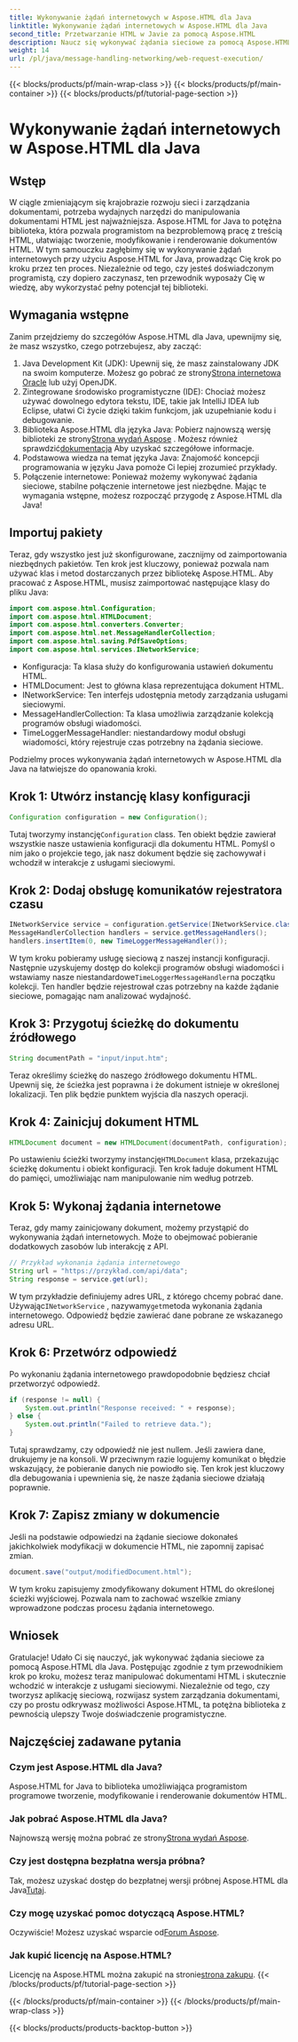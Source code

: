 ```yaml
---
title: Wykonywanie żądań internetowych w Aspose.HTML dla Java
linktitle: Wykonywanie żądań internetowych w Aspose.HTML dla Java
second_title: Przetwarzanie HTML w Javie za pomocą Aspose.HTML
description: Naucz się wykonywać żądania sieciowe za pomocą Aspose.HTML dla Java dzięki temu kompleksowemu przewodnikowi krok po kroku. Udoskonal swoje umiejętności zarządzania dokumentami HTML.
weight: 14
url: /pl/java/message-handling-networking/web-request-execution/
---
```


{{< blocks/products/pf/main-wrap-class >}}
{{< blocks/products/pf/main-container >}}
{{< blocks/products/pf/tutorial-page-section >}}

# Wykonywanie żądań internetowych w Aspose.HTML dla Java

## Wstęp
W ciągle zmieniającym się krajobrazie rozwoju sieci i zarządzania dokumentami, potrzeba wydajnych narzędzi do manipulowania dokumentami HTML jest najważniejsza. Aspose.HTML for Java to potężna biblioteka, która pozwala programistom na bezproblemową pracę z treścią HTML, ułatwiając tworzenie, modyfikowanie i renderowanie dokumentów HTML. W tym samouczku zagłębimy się w wykonywanie żądań internetowych przy użyciu Aspose.HTML for Java, prowadząc Cię krok po kroku przez ten proces. Niezależnie od tego, czy jesteś doświadczonym programistą, czy dopiero zaczynasz, ten przewodnik wyposaży Cię w wiedzę, aby wykorzystać pełny potencjał tej biblioteki.
## Wymagania wstępne
Zanim przejdziemy do szczegółów Aspose.HTML dla Java, upewnijmy się, że masz wszystko, czego potrzebujesz, aby zacząć:
1.  Java Development Kit (JDK): Upewnij się, że masz zainstalowany JDK na swoim komputerze. Możesz go pobrać ze strony[Strona internetowa Oracle](https://www.oracle.com/java/technologies/javase-jdk11-downloads.html) lub użyj OpenJDK.
2. Zintegrowane środowisko programistyczne (IDE): Chociaż możesz używać dowolnego edytora tekstu, IDE, takie jak IntelliJ IDEA lub Eclipse, ułatwi Ci życie dzięki takim funkcjom, jak uzupełnianie kodu i debugowanie.
3.  Biblioteka Aspose.HTML dla języka Java: Pobierz najnowszą wersję biblioteki ze strony[Strona wydań Aspose](https://releases.aspose.com/html/java/) . Możesz również sprawdzić[dokumentacja](https://reference.aspose.com/html/java/) Aby uzyskać szczegółowe informacje.
4. Podstawowa wiedza na temat języka Java: Znajomość koncepcji programowania w języku Java pomoże Ci lepiej zrozumieć przykłady.
5. Połączenie internetowe: Ponieważ możemy wykonywać żądania sieciowe, stabilne połączenie internetowe jest niezbędne.
Mając te wymagania wstępne, możesz rozpocząć przygodę z Aspose.HTML dla Java!
## Importuj pakiety
Teraz, gdy wszystko jest już skonfigurowane, zacznijmy od zaimportowania niezbędnych pakietów. Ten krok jest kluczowy, ponieważ pozwala nam używać klas i metod dostarczanych przez bibliotekę Aspose.HTML.
Aby pracować z Aspose.HTML, musisz zaimportować następujące klasy do pliku Java:
```java
import com.aspose.html.Configuration;
import com.aspose.html.HTMLDocument;
import com.aspose.html.converters.Converter;
import com.aspose.html.net.MessageHandlerCollection;
import com.aspose.html.saving.PdfSaveOptions;
import com.aspose.html.services.INetworkService;
```

- Konfiguracja: Ta klasa służy do konfigurowania ustawień dokumentu HTML.
- HTMLDocument: Jest to główna klasa reprezentująca dokument HTML.
- INetworkService: Ten interfejs udostępnia metody zarządzania usługami sieciowymi.
- MessageHandlerCollection: Ta klasa umożliwia zarządzanie kolekcją programów obsługi wiadomości.
- TimeLoggerMessageHandler: niestandardowy moduł obsługi wiadomości, który rejestruje czas potrzebny na żądania sieciowe.

Podzielmy proces wykonywania żądań internetowych w Aspose.HTML dla Java na łatwiejsze do opanowania kroki.
## Krok 1: Utwórz instancję klasy konfiguracji
```java
Configuration configuration = new Configuration();
```

 Tutaj tworzymy instancję`Configuration` class. Ten obiekt będzie zawierał wszystkie nasze ustawienia konfiguracji dla dokumentu HTML. Pomyśl o nim jako o projekcie tego, jak nasz dokument będzie się zachowywał i wchodził w interakcje z usługami sieciowymi.
## Krok 2: Dodaj obsługę komunikatów rejestratora czasu
```java
INetworkService service = configuration.getService(INetworkService.class);
MessageHandlerCollection handlers = service.getMessageHandlers();
handlers.insertItem(0, new TimeLoggerMessageHandler());
```

 W tym kroku pobieramy usługę sieciową z naszej instancji konfiguracji. Następnie uzyskujemy dostęp do kolekcji programów obsługi wiadomości i wstawiamy nasze niestandardowe`TimeLoggerMessageHandler`na początku kolekcji. Ten handler będzie rejestrował czas potrzebny na każde żądanie sieciowe, pomagając nam analizować wydajność.
## Krok 3: Przygotuj ścieżkę do dokumentu źródłowego
```java
String documentPath = "input/input.htm";
```

Teraz określimy ścieżkę do naszego źródłowego dokumentu HTML. Upewnij się, że ścieżka jest poprawna i że dokument istnieje w określonej lokalizacji. Ten plik będzie punktem wyjścia dla naszych operacji.
## Krok 4: Zainicjuj dokument HTML
```java
HTMLDocument document = new HTMLDocument(documentPath, configuration);
```

 Po ustawieniu ścieżki tworzymy instancję`HTMLDocument` klasa, przekazując ścieżkę dokumentu i obiekt konfiguracji. Ten krok ładuje dokument HTML do pamięci, umożliwiając nam manipulowanie nim według potrzeb.
## Krok 5: Wykonaj żądania internetowe
Teraz, gdy mamy zainicjowany dokument, możemy przystąpić do wykonywania żądań internetowych. Może to obejmować pobieranie dodatkowych zasobów lub interakcję z API.
```java
// Przykład wykonania żądania internetowego
String url = "https://przykład.com/api/data";
String response = service.get(url);
```

 W tym przykładzie definiujemy adres URL, z którego chcemy pobrać dane. Używając`INetworkService` , nazywamy`get`metoda wykonania żądania internetowego. Odpowiedź będzie zawierać dane pobrane ze wskazanego adresu URL.
## Krok 6: Przetwórz odpowiedź
Po wykonaniu żądania internetowego prawdopodobnie będziesz chciał przetworzyć odpowiedź.
```java
if (response != null) {
    System.out.println("Response received: " + response);
} else {
    System.out.println("Failed to retrieve data.");
}
```
Tutaj sprawdzamy, czy odpowiedź nie jest nullem. Jeśli zawiera dane, drukujemy je na konsoli. W przeciwnym razie logujemy komunikat o błędzie wskazujący, że pobieranie danych nie powiodło się. Ten krok jest kluczowy dla debugowania i upewnienia się, że nasze żądania sieciowe działają poprawnie.
## Krok 7: Zapisz zmiany w dokumencie
Jeśli na podstawie odpowiedzi na żądanie sieciowe dokonałeś jakichkolwiek modyfikacji w dokumencie HTML, nie zapomnij zapisać zmian.
```java
document.save("output/modifiedDocument.html");
```

W tym kroku zapisujemy zmodyfikowany dokument HTML do określonej ścieżki wyjściowej. Pozwala nam to zachować wszelkie zmiany wprowadzone podczas procesu żądania internetowego.
## Wniosek
Gratulacje! Udało Ci się nauczyć, jak wykonywać żądania sieciowe za pomocą Aspose.HTML dla Java. Postępując zgodnie z tym przewodnikiem krok po kroku, możesz teraz manipulować dokumentami HTML i skutecznie wchodzić w interakcje z usługami sieciowymi. Niezależnie od tego, czy tworzysz aplikację sieciową, rozwijasz system zarządzania dokumentami, czy po prostu odkrywasz możliwości Aspose.HTML, ta potężna biblioteka z pewnością ulepszy Twoje doświadczenie programistyczne.
## Najczęściej zadawane pytania
### Czym jest Aspose.HTML dla Java?
Aspose.HTML for Java to biblioteka umożliwiająca programistom programowe tworzenie, modyfikowanie i renderowanie dokumentów HTML.
### Jak pobrać Aspose.HTML dla Java?
 Najnowszą wersję można pobrać ze strony[Strona wydań Aspose](https://releases.aspose.com/html/java/).
### Czy jest dostępna bezpłatna wersja próbna?
 Tak, możesz uzyskać dostęp do bezpłatnej wersji próbnej Aspose.HTML dla Java[Tutaj](https://releases.aspose.com/).
### Czy mogę uzyskać pomoc dotyczącą Aspose.HTML?
 Oczywiście! Możesz uzyskać wsparcie od[Forum Aspose](https://forum.aspose.com/c/html/29).
### Jak kupić licencję na Aspose.HTML?
 Licencję na Aspose.HTML można zakupić na stronie[strona zakupu](https://purchase.aspose.com/buy).
{{< /blocks/products/pf/tutorial-page-section >}}

{{< /blocks/products/pf/main-container >}}
{{< /blocks/products/pf/main-wrap-class >}}

{{< blocks/products/products-backtop-button >}}
